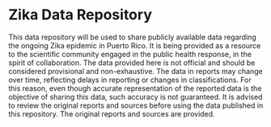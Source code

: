 # Zika Data Repository

This data repository will be used to share publicly available data regarding the ongoing Zika epidemic in Puerto Rico. It is being provided as a resource to the scientific community engaged in the public health response, in the spirit of collaboration. The data provided here is not official and should be considered provisional and non-exhaustive. The data in reports may change over time, reflecting delays in reporting or changes in classifications. For this reason, even though accurate representation of the reported data is the objective of sharing this data, such accuracy is not guaranteed. It is advised to review the original reports and sources before using the data published in this repository. The original reports and sources are provided. 



